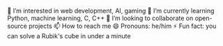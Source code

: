 👀 I’m interested in  web development, AI, gaming
🌱 I’m currently learning  Python, machine learning, C, C++
💞️ I’m looking to collaborate on open-source projects
📫 How to reach me 
😄 Pronouns: he/him
⚡ Fun fact:  you can solve a Rubik's cube in under a minute
<!---
Rusindu-kasun/Rusindu-kasun is a ✨ special ✨ repository because its `README.md` (this file) appears on your GitHub profile.
You can click the Preview link to take a look at your changes.
--->
